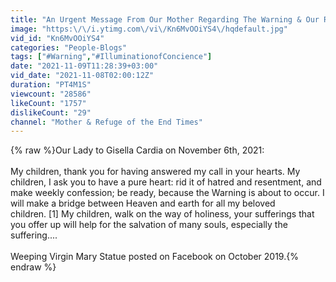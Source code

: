 ```yaml
---
title: "An Urgent Message From Our Mother Regarding The Warning & Our Response As Beloved Children: REFLECT!"
image: "https:\/\/i.ytimg.com\/vi\/Kn6MvOOiYS4\/hqdefault.jpg"
vid_id: "Kn6MvOOiYS4"
categories: "People-Blogs"
tags: ["#Warning","#IlluminationofConcience"]
date: "2021-11-09T11:28:39+03:00"
vid_date: "2021-11-08T02:00:12Z"
duration: "PT4M1S"
viewcount: "28586"
likeCount: "1757"
dislikeCount: "29"
channel: "Mother & Refuge of the End Times"
---
```

{% raw %}Our Lady to Gisella Cardia on November 6th, 2021:<br /><br />My children, thank you for having answered my call in your hearts. My children, I ask you to have a pure heart: rid it of hatred and resentment, and make weekly confession; be ready, because the Warning is about to occur. I will make a bridge between Heaven and earth for all my beloved children. [1] My children, walk on the way of holiness, your sufferings that you offer up will help for the salvation of many souls, especially the suffering....<br /><br />Weeping Virgin Mary Statue posted on Facebook on October 2019.{% endraw %}
